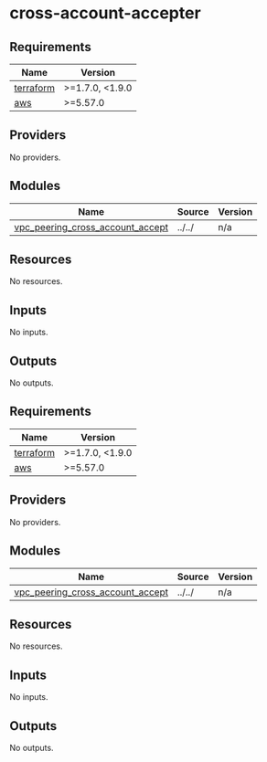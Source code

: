 # cross-account-accepter

<!-- BEGINNING OF PRE-COMMIT-TERRAFORM DOCS HOOK -->
## Requirements

| Name | Version |
|------|---------|
| <a name="requirement_terraform"></a> [terraform](#requirement\_terraform) | >=1.7.0, <1.9.0 |
| <a name="requirement_aws"></a> [aws](#requirement\_aws) | >=5.57.0 |

## Providers

No providers.

## Modules

| Name | Source | Version |
|------|--------|---------|
| <a name="module_vpc_peering_cross_account_accept"></a> [vpc\_peering\_cross\_account\_accept](#module\_vpc\_peering\_cross\_account\_accept) | ../../ | n/a |

## Resources

No resources.

## Inputs

No inputs.

## Outputs

No outputs.
<!-- END OF PRE-COMMIT-TERRAFORM DOCS HOOK -->

<!-- BEGIN_TF_DOCS -->
## Requirements

| Name | Version |
|------|---------|
| <a name="requirement_terraform"></a> [terraform](#requirement\_terraform) | >=1.7.0, <1.9.0 |
| <a name="requirement_aws"></a> [aws](#requirement\_aws) | >=5.57.0 |

## Providers

No providers.

## Modules

| Name | Source | Version |
|------|--------|---------|
| <a name="module_vpc_peering_cross_account_accept"></a> [vpc\_peering\_cross\_account\_accept](#module\_vpc\_peering\_cross\_account\_accept) | ../../ | n/a |

## Resources

No resources.

## Inputs

No inputs.

## Outputs

No outputs.
<!-- END_TF_DOCS -->
